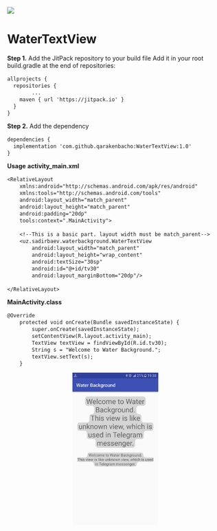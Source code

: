  [![](https://jitpack.io/v/qarakenbacho/WaterTextView.svg)](https://jitpack.io/#qarakenbacho/WaterTextView)
# WaterTextView
**Step 1.** Add the JitPack repository to your build file
Add it in your root build.gradle at the end of repositories:
```
allprojects {
  repositories {
		...
    maven { url 'https://jitpack.io' }
  }
}
  ```
**Step 2.** Add the dependency
```
dependencies {
  implementation 'com.github.qarakenbacho:WaterTextView:1.0'
}
 ```
**Usage**
**activity_main.xml**
```
<RelativeLayout
    xmlns:android="http://schemas.android.com/apk/res/android"
    xmlns:tools="http://schemas.android.com/tools"
    android:layout_width="match_parent"
    android:layout_height="match_parent"
    android:padding="20dp"
    tools:context=".MainActivity">
    
    <!--This is a basic part. layout width must be match_parent-->
    <uz.sadirbaev.waterbackground.WaterTextView
        android:layout_width="match_parent" 
        android:layout_height="wrap_content"
        android:textSize="30sp"
        android:id="@+id/tv30"
        android:layout_marginBottom="20dp"/>

</RelativeLayout>
```
**MainActivity.class**
```
@Override
    protected void onCreate(Bundle savedInstanceState) {
        super.onCreate(savedInstanceState);
        setContentView(R.layout.activity_main);
        TextView textView = findViewById(R.id.tv30);
        String s = "Welcome to Water Background.";
        textView.setText(s);
    }
```
<p align="center">
  <img src="https://github.com/qarakenbacho/WaterTextView/blob/master/screenshots/photo_2018-05-14_19-52-21.jpg" width="200"/>
</p>



